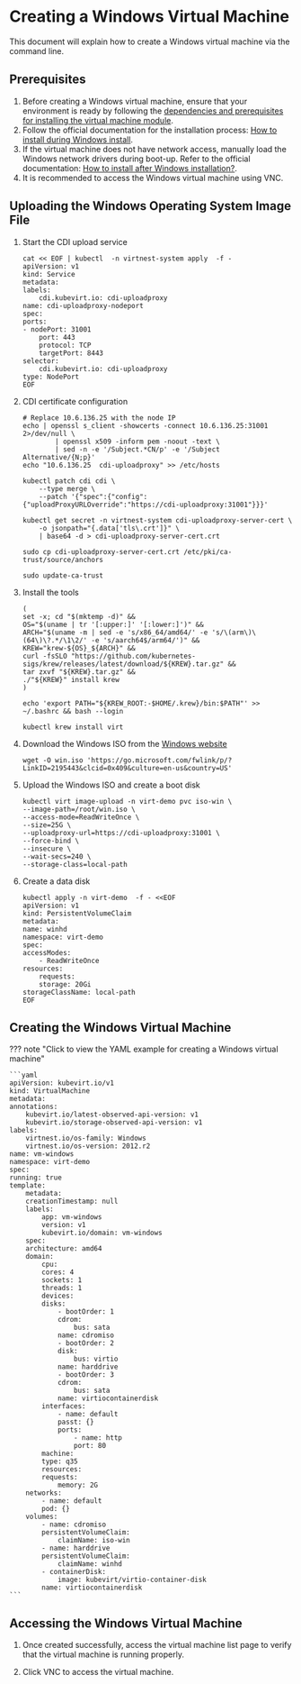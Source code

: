 # Creating a Windows Virtual Machine

This document will explain how to create a Windows virtual machine via the command line.

## Prerequisites

1. Before creating a Windows virtual machine, ensure that your environment is ready by following the [dependencies and prerequisites for installing the virtual machine module](../install/install-dependency.md).
2. Follow the official documentation for the installation process: [How to install during Windows install](https://kubevirt.io/user-guide/virtual_machines/windows_virtio_drivers/#how-to-install-during-windows-install).
3. If the virtual machine does not have network access, manually load the Windows network drivers during boot-up. Refer to the official documentation: [How to install after Windows installation?](https://kubevirt.io/user-guide/virtual_machines/windows_virtio_drivers/#how-to-install-after-windows-install).
4. It is recommended to access the Windows virtual machine using VNC.

## Uploading the Windows Operating System Image File

1. Start the CDI upload service

    ```shell
    cat << EOF | kubectl  -n virtnest-system apply  -f -
    apiVersion: v1
    kind: Service
    metadata:
    labels:
        cdi.kubevirt.io: cdi-uploadproxy
    name: cdi-uploadproxy-nodeport
    spec:
    ports:
    - nodePort: 31001
        port: 443
        protocol: TCP
        targetPort: 8443
    selector:
        cdi.kubevirt.io: cdi-uploadproxy
    type: NodePort
    EOF
    ```

2. CDI certificate configuration

    ```shell
    # Replace 10.6.136.25 with the node IP
    echo | openssl s_client -showcerts -connect 10.6.136.25:31001 2>/dev/null \
            | openssl x509 -inform pem -noout -text \
            | sed -n -e '/Subject.*CN/p' -e '/Subject Alternative/{N;p}'
    echo "10.6.136.25  cdi-uploadproxy" >> /etc/hosts
    
    kubectl patch cdi cdi \
        --type merge \
        --patch '{"spec":{"config":{"uploadProxyURLOverride":"https://cdi-uploadproxy:31001"}}}'
    
    kubectl get secret -n virtnest-system cdi-uploadproxy-server-cert \
        -o jsonpath="{.data['tls\.crt']}" \
        | base64 -d > cdi-uploadproxy-server-cert.crt
    
    sudo cp cdi-uploadproxy-server-cert.crt /etc/pki/ca-trust/source/anchors
    
    sudo update-ca-trust
    ```

3. Install the tools

    ```shell
    (
    set -x; cd "$(mktemp -d)" &&
    OS="$(uname | tr '[:upper:]' '[:lower:]')" &&
    ARCH="$(uname -m | sed -e 's/x86_64/amd64/' -e 's/\(arm\)\(64\)\?.*/\1\2/' -e 's/aarch64$/arm64/')" &&
    KREW="krew-${OS}_${ARCH}" &&
    curl -fsSLO "https://github.com/kubernetes-sigs/krew/releases/latest/download/${KREW}.tar.gz" &&
    tar zxvf "${KREW}.tar.gz" &&
    ./"${KREW}" install krew
    )
    
    echo 'export PATH="${KREW_ROOT:-$HOME/.krew}/bin:$PATH"' >> ~/.bashrc && bash --login
    
    kubectl krew install virt
    ```

4. Download the Windows ISO from the [Windows website](https://www.microsoft.com/en-us/evalcenter/download-windows-server-2012-r2)

    ```shell
    wget -O win.iso 'https://go.microsoft.com/fwlink/p/?LinkID=2195443&clcid=0x409&culture=en-us&country=US'
    ```

5. Upload the Windows ISO and create a boot disk

    ```shell
    kubectl virt image-upload -n virt-demo pvc iso-win \  
    --image-path=/root/win.iso \  
    --access-mode=ReadWriteOnce \
    --size=25G \  
    --uploadproxy-url=https://cdi-uploadproxy:31001 \  
    --force-bind \
    --insecure \
    --wait-secs=240 \
    --storage-class=local-path  
    ```

6. Create a data disk

    ```shell
    kubectl apply -n virt-demo  -f - <<EOF
    apiVersion: v1
    kind: PersistentVolumeClaim
    metadata:
    name: winhd
    namespace: virt-demo
    spec:
    accessModes:
        - ReadWriteOnce
    resources:
        requests:
        storage: 20Gi
    storageClassName: local-path
    EOF
    ```

## Creating the Windows Virtual Machine

??? note "Click to view the YAML example for creating a Windows virtual machine"

    ```yaml
    apiVersion: kubevirt.io/v1
    kind: VirtualMachine
    metadata:
    annotations:
        kubevirt.io/latest-observed-api-version: v1
        kubevirt.io/storage-observed-api-version: v1
    labels:
        virtnest.io/os-family: Windows
        virtnest.io/os-version: 2012.r2
    name: vm-windows
    namespace: virt-demo
    spec:
    running: true
    template:
        metadata:
        creationTimestamp: null
        labels:  
            app: vm-windows
            version: v1
            kubevirt.io/domain: vm-windows
        spec:
        architecture: amd64
        domain:
            cpu:
            cores: 4
            sockets: 1
            threads: 1
            devices:
            disks:
                - bootOrder: 1
                cdrom:
                    bus: sata
                name: cdromiso
                - bootOrder: 2
                disk:
                    bus: virtio
                name: harddrive
                - bootOrder: 3
                cdrom:
                    bus: sata
                name: virtiocontainerdisk
            interfaces:
                - name: default
                passt: {}  
                ports:
                    - name: http
                    port: 80  
            machine:
            type: q35
            resources:
            requests:
                memory: 2G
        networks:
            - name: default
            pod: {}
        volumes:
            - name: cdromiso
            persistentVolumeClaim:
                claimName: iso-win  
            - name: harddrive
            persistentVolumeClaim:
                claimName: winhd  
            - containerDisk:
                image: kubevirt/virtio-container-disk
            name: virtiocontainerdisk
    ```

## Accessing the Windows Virtual Machine

1. Once created successfully, access the virtual machine list page to verify that the virtual machine is running properly.

    <!-- Add image later -->

2. Click VNC to access the virtual machine.

    <!-- Add image later -->
